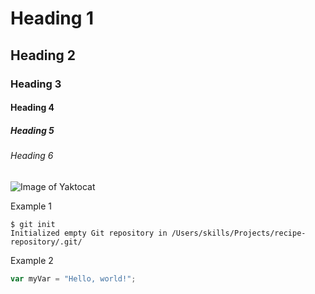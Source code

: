 # Heading 1
## Heading 2
### Heading 3
#### Heading 4
##### Heading 5
###### Heading 6

![Image of Yaktocat](https://octodex.github.com/images/yaktocat.png)

Example 1
```
$ git init
Initialized empty Git repository in /Users/skills/Projects/recipe-repository/.git/
```

Example 2
``` javascript
var myVar = "Hello, world!";
```
